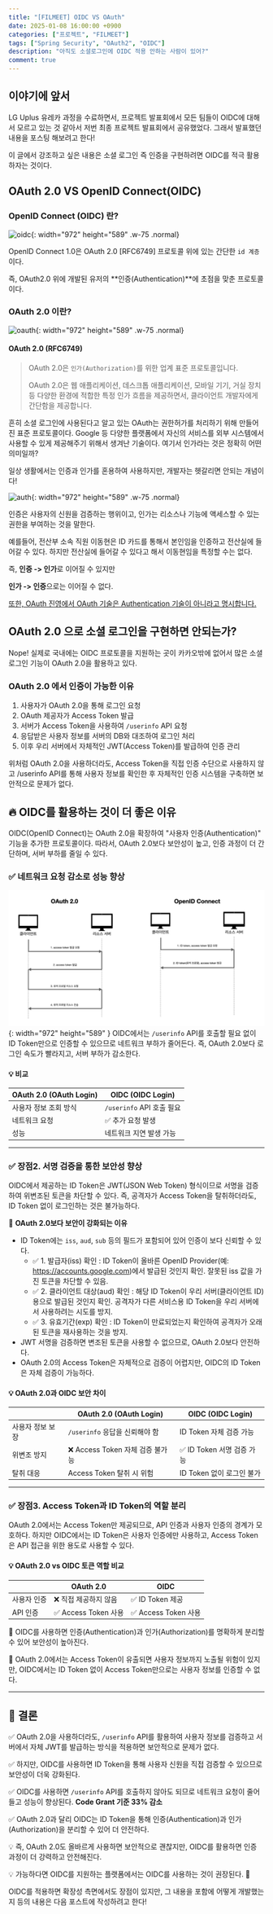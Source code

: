 ```yaml
---
title: "[FILMEET] OIDC VS OAuth"
date: 2025-01-08 16:00:00 +0900
categories: ["프로젝트", "FILMEET"]
tags: ["Spring Security", "OAuth2", "OIDC"]
description: "아직도 소셜로그인에 OIDC 적용 안하는 사람이 있어?"
comment: true
---
```


## 이야기에 앞서
LG Uplus 유레카 과정을 수료하면서, 프로젝트 발표회에서 모든 팀들이 OIDC에 대해서 모르고 있는 것 같아서 저번 최종 프로젝트 발표회에서 공유했었다.
그래서 발표했던 내용을 포스팅 해보려고 한다!

이 글에서 강조하고 싶은 내용은 소셜 로그인 즉 인증을 구현하려면 OIDC를 적극 활용하자는 것이다.



## OAuth 2.0 VS OpenID Connect(OIDC)

### OpenID Connect (OIDC) 란?
![oidc](https://velog.velcdn.com/images/junlight94/post/23bed3da-0ea8-4b04-b1fb-1d22ea877850/image.png){: width="972" height="589" .w-75 .normal}

OpenID Connect 1.0은 OAuth 2.0 [RFC6749] 프로토콜 위에 있는 간단한 `id 계층`이다.

즉, OAuth2.0 위에 개발된 유저의 **인증(Authentication)**에 초점을 맞춘 프로토콜이다.

### OAuth 2.0 이란?
![oauth](https://upload.wikimedia.org/wikipedia/commons/d/d2/Oauth_logo.svg){: width="972" height="589" .w-75 .normal}

#### OAuth 2.0 (RFC6749)

> OAuth 2.0은 `인가(Authorization)`를 위한 업계 표준 프로토콜입니다.
>
> OAuth 2.0은 웹 애플리케이션, 데스크톱 애플리케이션, 모바일 기기, 거실 장치 등 다양한 환경에 적합한 특정 인가 흐름을 제공하면서, 클라이언트 개발자에게 간단함을 제공합니다.


흔히 소셜 로그인에 사용된다고 알고 있는 OAuth는 권한허가를 처리하기 위해 만들어진 표준 프로토콜이다. Google 등 다양한 플랫폼에서 자신의 서비스를 외부 시스템에서 사용할 수 있게 제공해주기 위해서 생겨난 기술이다.
여기서 인가라는 것은 정확히 어떤 의미일까?

일상 생활에서는 인증과 인가를 혼용하여 사용하지만, 개발자는 헷갈리면 안되는 개념이다!

![auth](https://images.velog.io/images/djaxornwkd12/post/24d9f2d0-25c5-4949-bdfb-ae0f170d988a/security-authentication-user-authorization-websites.png){: width="972" height="589" .w-75 .normal}

인증은 사용자의 신원을 검증하는 행위이고, 인가는 리소스나 기능에 액세스할 수 있는 권한을 부여하는 것을 말한다.

예를들어, 전산부 소속 직원 이동현은 ID 카드를 통해서 본인임을 인증하고 전산실에 들어갈 수 있다.
하지만 전산실에 들어갈 수 있다고 해서 이동현임을 특정할 수는 없다.

즉, **인증 -> 인가**로 이어질 수 있지만

**인가 -> 인증**으로는 이어질 수 없다.

[또한, OAuth 진영에서 OAuth 기술은 Authentication 기술이 아니라고 명시합니다.](https://oauth.net/articles/authentication/)

## OAuth 2.0 으로 소셜 로그인을 구현하면 안되는가?
Nope! 실제로 국내에는 OIDC 프로토콜을 지원하는 곳이 카카오밖에 없어서 많은 소셜 로그인 기능이 OAuth 2.0을 활용하고 있다.

### OAuth 2.0 에서 인증이 가능한 이유
1. 사용자가 OAuth 2.0을 통해 로그인 요청
2. OAuth 제공자가 Access Token 발급
3. 서버가 Access Token을 사용하여 `/userinfo` API 요청
4. 응답받은 사용자 정보를 서버의 DB와 대조하여 로그인 처리
5. 이후 우리 서버에서 자체적인 JWT(Access Token)를 발급하여 인증 관리

위처럼 OAuth 2.0을 사용하더라도, Access Token을 직접 인증 수단으로 사용하지 않고 /userinfo API를 통해 사용자 정보를 확인한 후 자체적인 인증 시스템을 구축하면 보안적으로 문제가 없다.

## 🔥 OIDC를 활용하는 것이 더 좋은 이유
OIDC(OpenID Connect)는 OAuth 2.0을 확장하여 "사용자 인증(Authentication)" 기능을 추가한 프로토콜이다.
따라서, OAuth 2.0보다 보안성이 높고, 인증 과정이 더 간단하며, 서버 부하를 줄일 수 있다.

### ✅ 네트워크 요청 감소로 성능 향상
![flows](/assets/img/240108/apicnt.jpg){: width="972" height="589" }
OIDC에서는 `/userinfo` API를 호출할 필요 없이 ID Token만으로 인증할 수 있으므로 네트워크 부하가 줄어든다.
즉, OAuth 2.0보다 로그인 속도가 빨라지고, 서버 부하가 감소한다.

#### 💡 비교

| OAuth 2.0 (OAuth Login) | OIDC (OIDC Login) |
|----------------|----------------|
| 사용자 정보 조회 방식 | `/userinfo` API 호출 필요 | ID Token 검증만 수행 |
| 네트워크 요청 | ✅ 추가 요청 발생 | ❌ 불필요 (서버 내부 검증 가능) |
| 성능 | 네트워크 지연 발생 가능 | 빠름 (서버 내부 검증) |

---

### ✅ 장점2. 서명 검증을 통한 보안성 향상
OIDC에서 제공하는 ID Token은 JWT(JSON Web Token) 형식이므로 서명을 검증하여 위변조된 토큰을 차단할 수 있다.
즉, 공격자가 Access Token을 탈취하더라도, ID Token 없이 로그인하는 것은 불가능하다.

🚀 **OAuth 2.0보다 보안이 강화되는 이유**
- ID Token에는 `iss`, `aud`, `sub` 등의 필드가 포함되어 있어 인증이 보다 신뢰할 수 있다.
  - ✅ 1. 발급자(iss) 확인 : 
    ID Token이 올바른 OpenID Provider(예: https://accounts.google.com)에서 발급된 것인지 확인.
    잘못된 iss 값을 가진 토큰을 차단할 수 있음.
  - ✅ 2. 클라이언트 대상(aud) 확인 : 해당 ID Token이 우리 서버(클라이언트 ID)용으로 발급된 것인지 확인. 공격자가 다른 서비스용 ID Token을 우리 서버에서 사용하려는 시도를 방지.
  - ✅ 3. 유효기간(exp) 확인 : ID Token이 만료되었는지 확인하여 공격자가 오래된 토큰을 재사용하는 것을 방지.
- JWT 서명을 검증하면 변조된 토큰을 사용할 수 없으므로, OAuth 2.0보다 안전하다.
- OAuth 2.0의 Access Token은 자체적으로 검증이 어렵지만, OIDC의 ID Token은 자체 검증이 가능하다.

#### 💡 OAuth 2.0과 OIDC 보안 차이

| | OAuth 2.0 (OAuth Login) | OIDC (OIDC Login) |
|----------------|----------------|----------------|
| 사용자 정보 보장 | `/userinfo` 응답을 신뢰해야 함 | ID Token 자체 검증 가능 |
| 위변조 방지 | ❌ Access Token 자체 검증 불가능 | ✅ ID Token 서명 검증 가능 |
| 탈취 대응 | Access Token 탈취 시 위험 | ID Token 없이 로그인 불가 |

---

### ✅ 장점3. Access Token과 ID Token의 역할 분리
OAuth 2.0에서는 Access Token만 제공되므로, API 인증과 사용자 인증의 경계가 모호하다.
하지만 OIDC에서는 ID Token은 사용자 인증에만 사용하고, Access Token은 API 접근을 위한 용도로 사용할 수 있다.

#### 💡 OAuth 2.0 vs OIDC 토큰 역할 비교

| | OAuth 2.0 | OIDC |
|----------------|----------------|----------------|
| 사용자 인증 | ❌ 직접 제공하지 않음 | ✅ ID Token 제공 |
| API 인증 | ✅ Access Token 사용 | ✅ Access Token 사용 |

📌 OIDC를 사용하면 인증(Authentication)과 인가(Authorization)를 명확하게 분리할 수 있어 보안성이 높아진다.

📌 OAuth 2.0에서는 Access Token이 유출되면 사용자 정보까지 노출될 위험이 있지만, OIDC에서는 ID Token 없이 Access Token만으로는 사용자 정보를 인증할 수 없다.

---

## 🎯 결론
✅ OAuth 2.0을 사용하더라도, `/userinfo` API를 활용하여 사용자 정보를 검증하고 서버에서 자체 JWT를 발급하는 방식을 적용하면 보안적으로 문제가 없다.

✅ 하지만, OIDC를 사용하면 ID Token을 통해 사용자 신원을 직접 검증할 수 있으므로 보안성이 더욱 강화된다.

✅ OIDC를 사용하면 `/userinfo` API를 호출하지 않아도 되므로 네트워크 요청이 줄어들고 성능이 향상된다. **Code Grant 기준 33% 감소**

✅ OAuth 2.0과 달리 OIDC는 ID Token을 통해 인증(Authentication)과 인가(Authorization)을 분리할 수 있어 더 안전하다.

💡 즉, OAuth 2.0도 올바르게 사용하면 보안적으로 괜찮지만, OIDC를 활용하면 인증 과정이 더 강력하고 안전해진다.

💡 가능하다면 OIDC를 지원하는 플랫폼에서는 OIDC를 사용하는 것이 권장된다. 🚀

OIDC를 적용하면 확장성 측면에서도 장점이 있지만, 그 내용을 포함에 어떻게 개발했는지 등의 내용은 다음 포스트에 작성하려고 한다!

